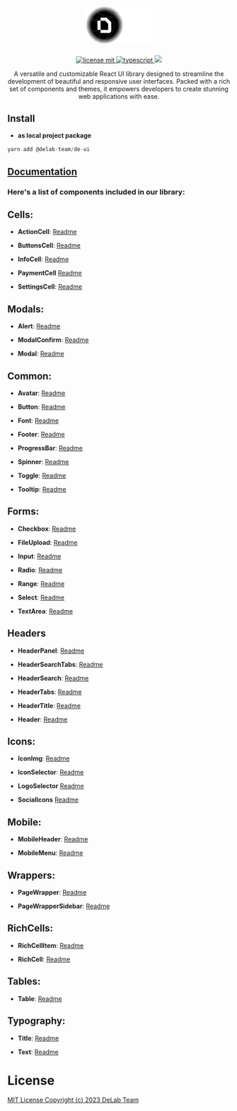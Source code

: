 <h1 align="center">
  <a href="https://github.com/delab-team">
      <img src="./logo.png" width="150" alt="DE-UI logo" />
  </a>
</h1>

<p align="center">
  <a href="LICENSE">
    <img src="https://camo.githubusercontent.com/75c3e724ce69f6c3d1e997e9066547e00cb9000aaf566eadc8a52ab76c7d07f8/68747470733a2f2f696d672e736869656c64732e696f2f6769746875622f6c6963656e73652f64656c61622d7465616d2f636f6e6e6563743f7374796c653d666f722d7468652d6261646765" alt="license mit" />
  </a>
  <a href="TYPESCRIPT">
    <img src="https://img.shields.io/badge/TypeScript-007ACC?style=for-the-badge&logo=typescript&logoColor=white" alt="typescript" />
  </a>
  <a href="NPM">
    <img src="https://img.shields.io/npm/v/@delab-team/de-ui" height="28px" />
  </a>
</p>

<p align="center">
  A versatile and customizable React UI library designed to streamline the development of beautiful and responsive user interfaces. Packed with a rich set of components and themes, it empowers developers to create stunning web applications with ease.
</p>

## Install

- **as local project package** 
```jsx
yarn add @delab-team/de-ui
```

## [Documentation](https://ui.delabteam.com/)

### **Here's a list of components included in our library:**

## Cells:

- **ActionCell**: [Readme](https://github.com/delab-team/de-ui/blob/main/src/components/action-cell/Readme.md)

- **ButtonsCell**: [Readme](https://github.com/delab-team/de-ui/blob/main/src/components/buttons-cell/Readme.md)

- **InfoCell**: [Readme](https://github.com/delab-team/de-ui/blob/main/src/components/info-cell/Readme.md)

- **PaymentCell** [Readme](https://github.com/delab-team/de-ui/blob/main/src/components/payment-cell/Readme.md)

- **SettingsCell**: [Readme](https://github.com/delab-team/de-ui/blob/main/src/components/settings-cell/Readme.md)

## Modals:

- **Alert**: [Readme](https://github.com/delab-team/de-ui/blob/main/src/components/alert/Readme.md)

- **ModalConfirm**: [Readme](https://github.com/delab-team/de-ui/blob/main/src/components/modal-confirm/Readme.md)

- **Modal**: [Readme](https://github.com/delab-team/de-ui/blob/main/src/components/modal/Readme.md)

## Common:

- **Avatar**: [Readme](https://github.com/delab-team/de-ui/blob/main/src/components/avatar/Readme.md)

- **Button**: [Readme](https://github.com/delab-team/de-ui/blob/main/src/components/button/Readme.md)

- **Font**: [Readme](https://github.com/delab-team/de-ui/blob/main/src/components/font/Readme.md)

- **Footer**: [Readme](https://github.com/delab-team/de-ui/blob/main/src/components/footer/Readme.md)

- **ProgressBar**: [Readme](https://github.com/delab-team/de-ui/blob/main/src/components/progress-bar/Readme.md)

- **Spinner**: [Readme](https://github.com/delab-team/de-ui/blob/main/src/components/spinner/Readme.md)

- **Toggle**: [Readme](https://github.com/delab-team/de-ui/blob/main/src/components/toggle/Readme.md)

- **Tooltip**: [Readme](https://github.com/delab-team/de-ui/blob/main/src/components/tooltip/Readme.md)

## Forms:

- **Checkbox**: [Readme](https://github.com/delab-team/de-ui/blob/main/src/components/checkbox/Readme.md)

- **FileUpload**: [Readme](https://github.com/delab-team/de-ui/blob/main/src/components/file-upload/Readme.md)

- **Input**: [Readme](https://github.com/delab-team/de-ui/blob/main/src/components/input/Readme.md)

- **Radio**: [Readme](https://github.com/delab-team/de-ui/blob/main/src/components/radio/Readme.md)

- **Range**: [Readme](https://github.com/delab-team/de-ui/blob/main/src/components/range/Readme.md)

- **Select**: [Readme](https://github.com/delab-team/de-ui/blob/main/src/components/select/Readme.md)

- **TextArea**: [Readme](https://github.com/delab-team/de-ui/blob/main/src/components/textarea/Readme.md)

## Headers 

- **HeaderPanel**: [Readme](https://github.com/delab-team/de-ui/blob/main/src/components/header-panel/Readme.md)

- **HeaderSearchTabs**: [Readme](https://github.com/delab-team/de-ui/blob/main/src/components/header-search-tabs/Readme.md)

- **HeaderSearch**: [Readme](https://github.com/delab-team/de-ui/blob/main/src/components/header-search/Readme.md)

- **HeaderTabs**: [Readme](https://github.com/delab-team/de-ui/blob/main/src/components/header-tabs/Readme.md)

- **HeaderTitle**: [Readme](https://github.com/delab-team/de-ui/blob/main/src/components/header-title/Readme.md)

- **Header**: [Readme](https://github.com/delab-team/de-ui/blob/main/src/components/header/Readme.md)

## Icons:

- **IconImg**: [Readme](https://github.com/delab-team/de-ui/blob/main/src/components/icon-img/Readme.md)

- **IconSelector**: [Readme](https://github.com/delab-team/de-ui/blob/main/src/components/icon-selector/Readme.md)

- **LogoSelector** [Readme](https://github.com/delab-team/de-ui/blob/main/src/components/logo-selector/Readme.md)

- **SocialIcons** [Readme](https://github.com/delab-team/de-ui/blob/main/src/components/social-icons/Readme.md)

## Mobile:

- **MobileHeader**: [Readme](https://github.com/delab-team/de-ui/blob/main/src/components/mobile-header/Readme.md)

- **MobileMenu**: [Readme](https://github.com/delab-team/de-ui/blob/main/src/components/mobile-menu/Readme.md)

## Wrappers:

- **PageWrapper**: [Readme](https://github.com/delab-team/de-ui/blob/main/src/components/page-wrapper/Readme.md)

- **PageWrapperSidebar**: [Readme](https://github.com/delab-team/de-ui/blob/main/src/components/page-wrapper-sidebar/Readme.md)

## RichCells:

- **RichCellItem**: [Readme](https://github.com/delab-team/de-ui/blob/main/src/components/rich-cell/Readme.md)

- **RichCell**: [Readme](https://github.com/delab-team/de-ui/blob/main/src/components/rich-cell/Readme.md)

## Tables:

- **Table**: [Readme](https://github.com/delab-team/de-ui/blob/main/src/components/table/Readme.md)

## Typography:

- **Title**: [Readme](https://github.com/delab-team/de-ui/blob/main/src/components/title/Readme.md)

- **Text**: [Readme](https://github.com/delab-team/de-ui/blob/main/src/components/text/Readme.md)

# License

[MIT License Copyright (c) 2023 DeLab Team](LICENSE)
